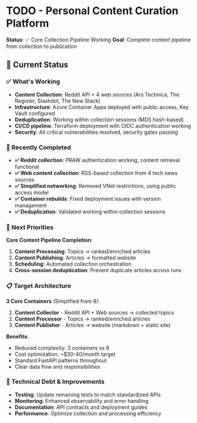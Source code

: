 # TODO - Personal Content Curation Platform

**Status**: ✅ Core Collection Pipeline Working
**Goal**: Complete content pipeline from collection to publication

## 🎯 Current Status

### ✅ What's Working
- **Content Collection**: Reddit API + 4 web sources (Ars Technica, The Register, Slashdot, The New Stack)
- **Infrastructure**: Azure Container Apps deployed with public access, Key Vault configured
- **Deduplication**: Working within collection sessions (MD5 hash-based)
- **CI/CD pipeline**: Terraform deployment with OIDC authentication working
- **Security**: All critical vulnerabilities resolved, security gates passing

### 🚀 Recently Completed
- **✅ Reddit collection**: PRAW authentication working, content retrieval functional
- **✅ Web content collection**: RSS-based collection from 4 tech news sources
- **✅ Simplified networking**: Removed VNet restrictions, using public access model
- **✅ Container rebuilds**: Fixed deployment issues with version management
- **✅ Deduplication**: Validated working within collection sessions

### 🎯 Next Priorities
**Core Content Pipeline Completion**:
1. **Content Processing**: Topics → ranked/enriched articles
2. **Content Publishing**: Articles → formatted website
3. **Scheduling**: Automated collection orchestration
4. **Cross-session deduplication**: Prevent duplicate articles across runs

### 📋 Target Architecture

**3 Core Containers** (Simplified from 8):
1. **Content Collector** - Reddit API + Web sources → collected topics
2. **Content Processor** - Topics → ranked/enriched articles
3. **Content Publisher** - Articles → website (markdown + static site)

**Benefits**:
- Reduced complexity: 3 containers vs 8
- Cost optimization: ~$30-40/month target
- Standard FastAPI patterns throughout
- Clear data flow and responsibilities

### 🔧 Technical Debt & Improvements
- **Testing**: Update remaining tests to match standardized APIs
- **Monitoring**: Enhanced observability and error handling
- **Documentation**: API contracts and deployment guides
- **Performance**: Optimize collection and processing efficiency
